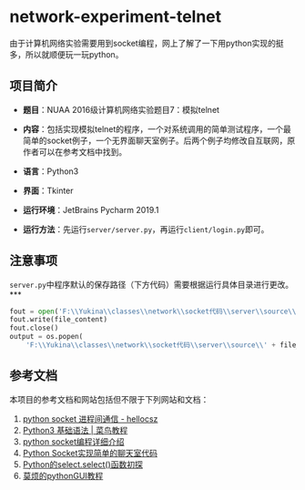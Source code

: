 # network-experiment-telnet

由于计算机网络实验需要用到socket编程，网上了解了一下用python实现的挺多，所以就顺便玩一玩python。


## 项目简介
- **题目**：NUAA 2016级计算机网络实验题目7：模拟telnet

- **内容**：包括实现模拟telnet的程序，一个对系统调用的简单测试程序，一个最简单的socket例子，一个无界面聊天室例子。后两个例子均修改自互联网，原作者可以在参考文档中找到。

- **语言**：Python3

- **界面**：Tkinter

- **运行环境**：JetBrains Pycharm 2019.1

- **运行方法**：先运行`server/server.py`，再运行`client/login.py`即可。


## 注意事项
`server.py`中程序默认的保存路径（下方代码）需要根据运行具体目录进行更改。***
```python
fout = open('F:\\Yukina\\classes\\network\\socket代码\\server\\source\\' + file_name, 'wb')
fout.write(file_content)
fout.close()
output = os.popen(
    'F:\\Yukina\\classes\\network\\socket代码\\server\\source\\' + file_name + ' ' + file_arg)
```


## 参考文档
本项目的参考文档和网站包括但不限于下列网站和文档：
1. [python socket 进程间通信 - hellocsz](https://blog.csdn.net/hellocsz/article/details/79520273)
2. [Python3 基础语法 | 菜鸟教程](http://www.runoob.com/python3/python3-basic-syntax.html)
3. [python socket编程详细介绍](<https://blog.51cto.com/yangrong/1339593>)
4. [Python Socket实现简单的聊天室代码](https://www.cnblogs.com/roger9567/p/4696953.htm)
5. [Python的select.select()函数初探](<https://blog.csdn.net/vito21/article/details/53319306>)
6. [莫烦的pythonGUI教程](<https://morvanzhou.github.io/tutorials/python-basic/tkinter/3-02-example2/>)

